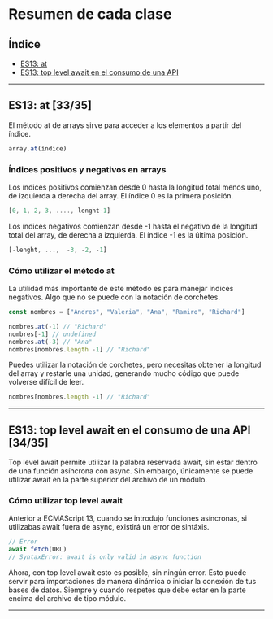 # Resumen de cada clase

## Índice
* [ES13: at](#id1)
* [ES13: top level await en el consumo de una API](#id2)

------------

## ES13: at [33/35]<a name="id1"></a>
El método at de arrays sirve para acceder a los elementos a partir del índice.
````javascript
array.at(índice)
````
### Índices positivos y negativos en arrays
Los índices positivos comienzan desde 0 hasta la longitud total menos uno, de izquierda a derecha del array. El índice 0 es la primera posición.
````javascript
[0, 1, 2, 3, ...., lenght-1]
````
Los índices negativos comienzan desde -1 hasta el negativo de la longitud total del array, de derecha a izquierda. El índice -1 es la última posición.
````javascript
[-lenght, ...,  -3, -2, -1]
````
### Cómo utilizar el método at
La utilidad más importante de este método es para manejar índices negativos. Algo que no se puede con la notación de corchetes.
````javascript
const nombres = ["Andres", "Valeria", "Ana", "Ramiro", "Richard"]

nombres.at(-1) // "Richard"
nombres[-1] // undefined
nombres.at(-3) // "Ana"
nombres[nombres.length -1] // "Richard"
````
Puedes utilizar la notación de corchetes, pero necesitas obtener la longitud del array y restarle una unidad, generando mucho código que puede volverse difícil de leer.
````javascript
nombres[nombres.length -1] // "Richard"
````

------------

## ES13: top level await en el consumo de una API [34/35]<a name="id2"></a>
Top level await permite utilizar la palabra reservada await, sin estar dentro de una función asíncrona con async. Sin embargo, únicamente se puede utilizar await en la parte superior del archivo de un módulo.
### Cómo utilizar top level await
Anterior a ECMAScript 13, cuando se introdujo funciones asíncronas, si utilizabas await fuera de async, existirá un error de sintáxis.
````javascript
// Error
await fetch(URL)
// SyntaxError: await is only valid in async function
````
Ahora, con top level await esto es posible, sin ningún error. Esto puede servir para importaciones de manera dinámica o iniciar la conexión de tus bases de datos. Siempre y cuando respetes que debe estar en la parte encima del archivo de tipo módulo.

------------